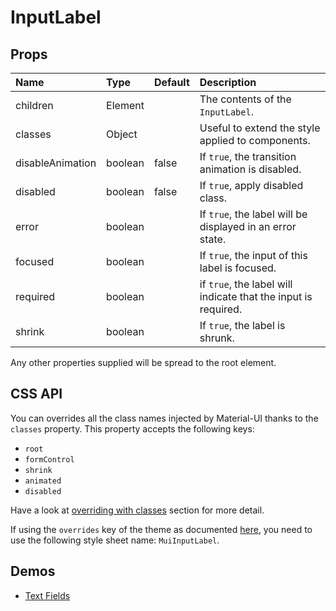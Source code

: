 <!--- This documentation is automatically generated, do not try to edit it. -->

# InputLabel



## Props
| Name | Type | Default | Description |
|:-----|:-----|:--------|:------------|
| children | Element |  | The contents of the `InputLabel`. |
| classes | Object |  | Useful to extend the style applied to components. |
| disableAnimation | boolean | false | If `true`, the transition animation is disabled. |
| disabled | boolean | false | If `true`, apply disabled class. |
| error | boolean |  | If `true`, the label will be displayed in an error state. |
| focused | boolean |  | If `true`, the input of this label is focused. |
| required | boolean |  | if `true`, the label will indicate that the input is required. |
| shrink | boolean |  | If `true`, the label is shrunk. |

Any other properties supplied will be spread to the root element.

## CSS API

You can overrides all the class names injected by Material-UI thanks to the `classes` property.
This property accepts the following keys:
- `root`
- `formControl`
- `shrink`
- `animated`
- `disabled`

Have a look at [overriding with classes](/customization/overrides#overriding-with-classes)
section for more detail.

If using the `overrides` key of the theme as documented
[here](/customization/themes#customizing-all-instances-of-a-component-type),
you need to use the following style sheet name: `MuiInputLabel`.

## Demos

- [Text Fields](/demos/text-fields)


